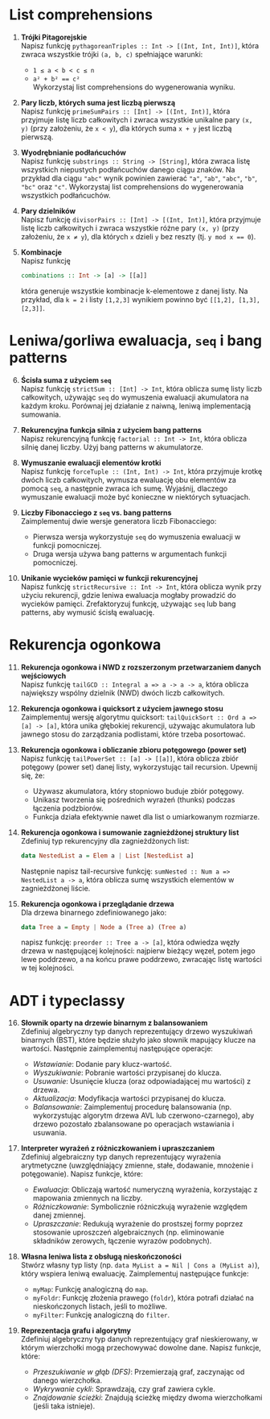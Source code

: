 # List comprehensions

1. **Trójki Pitagorejskie**  
   Napisz funkcję `pythagoreanTriples :: Int -> [(Int, Int, Int)]`, która zwraca wszystkie trójki `(a, b, c)` spełniające warunki:  
   - `1 ≤ a < b < c ≤ n`  
   - `a² + b² == c²`  
   Wykorzystaj list comprehensions do wygenerowania wyniku.

2. **Pary liczb, których suma jest liczbą pierwszą**  
   Napisz funkcję `primeSumPairs :: [Int] -> [(Int, Int)]`, która przyjmuje listę liczb 
   całkowitych i zwraca wszystkie unikalne pary `(x, y)` (przy założeniu, że `x < y`), 
   dla których suma `x + y` jest liczbą pierwszą.  

3. **Wyodrębnianie podłańcuchów**  
   Napisz funkcję `substrings :: String -> [String]`, która zwraca listę wszystkich niepustych 
   podłańcuchów danego ciągu znaków. Na przykład dla ciągu `"abc"` wynik powinien 
   zawierać `"a"`, `"ab"`, `"abc"`, `"b"`, `"bc"` oraz `"c"`. Wykorzystaj 
   list comprehensions do wygenerowania wszystkich podłańcuchów.

4. **Pary dzielników**  
   Napisz funkcję `divisorPairs :: [Int] -> [(Int, Int)]`, która 
   przyjmuje listę liczb całkowitych i zwraca wszystkie różne pary `(x, y)` 
   (przy założeniu, że `x ≠ y`), dla których `x` dzieli `y` bez reszty (tj. `y mod x == 0`). 

5. **Kombinacje**  
    Napisz funkcję  
    ```haskell
    combinations :: Int -> [a] -> [[a]]
    ```
    która generuje wszystkie kombinacje k-elementowe z danej listy. 
    Na przykład, dla `k = 2` i listy `[1,2,3]` wynikiem powinno być `[[1,2], [1,3], [2,3]]`.

# Leniwa/gorliwa ewaluacja, `seq` i bang patterns

6. **Ścisła suma z użyciem `seq`**  
   Napisz funkcję `strictSum :: [Int] -> Int`, która oblicza sumę listy liczb całkowitych, 
   używając `seq` do wymuszenia ewaluacji akumulatora na każdym kroku. 
   Porównaj jej działanie z naiwną, leniwą implementacją sumowania.

7. **Rekurencyjna funkcja silnia z użyciem bang patterns**  
   Napisz rekurencyjną funkcję `factorial :: Int -> Int`, która oblicza silnię danej liczby. 
   Użyj bang patterns w akumulatorze. 

8. **Wymuszanie ewaluacji elementów krotki**  
   Napisz funkcję `forceTuple :: (Int, Int) -> Int`, która przyjmuje krotkę dwóch liczb całkowitych, 
   wymusza ewaluację obu elementów za pomocą `seq`, a następnie zwraca ich sumę. 
   Wyjaśnij, dlaczego wymuszanie ewaluacji może być konieczne w niektórych sytuacjach.

9. **Liczby Fibonacciego z `seq` vs. bang patterns**  
   Zaimplementuj dwie wersje generatora liczb Fibonacciego:  
   - Pierwsza wersja wykorzystuje `seq` do wymuszenia ewaluacji w funkcji pomocniczej.  
   - Druga wersja używa bang patterns w argumentach funkcji pomocniczej.  

10. **Unikanie wycieków pamięci w funkcji rekurencyjnej**  
    Napisz funkcję `strictRecursive :: Int -> Int`, która oblicza wynik przy użyciu rekurencji, 
    gdzie leniwa ewaluacja mogłaby prowadzić do wycieków pamięci. 
    Zrefaktoryzuj funkcję, używając `seq` lub bang patterns, aby wymusić ścisłą ewaluację. 

# Rekurencja ogonkowa 

11. **Rekurencja ogonkowa i NWD z rozszerzonym przetwarzaniem danych wejściowych**  
    Napisz funkcję `tailGCD :: Integral a => a -> a -> a`, która oblicza największy 
    wspólny dzielnik (NWD) dwóch liczb całkowitych.

12. **Rekurencja ogonkowa i quicksort z użyciem jawnego stosu**  
    Zaimplementuj wersję algorytmu quicksort: `tailQuickSort :: Ord a => [a] -> [a]`, 
    która unika głębokiej rekurencji, używając akumulatora lub jawnego stosu do 
    zarządzania podlistami, które trzeba posortować.

13. **Rekurencja ogonkowa i obliczanie zbioru potęgowego (power set)**  
    Napisz funkcję `tailPowerSet :: [a] -> [[a]]`, która oblicza zbiór potęgowy 
    (power set) danej listy, wykorzystując tail recursion. 
    Upewnij się, że:  
    - Używasz akumulatora, który stopniowo buduje zbiór potęgowy.  
    - Unikasz tworzenia się pośrednich wyrażeń (thunks) podczas łączenia podzbiorów.  
    - Funkcja działa efektywnie nawet dla list o umiarkowanym rozmiarze.

14. **Rekurencja ogonkowa i sumowanie zagnieżdżonej struktury list**  
    Zdefiniuj typ rekurencyjny dla zagnieżdżonych list:  
    ```haskell
    data NestedList a = Elem a | List [NestedList a]
    ```
    Następnie napisz tail-recursive funkcję: 
    `sumNested :: Num a => NestedList a -> a`, 
    która oblicza sumę wszystkich elementów w zagnieżdżonej liście. 

15. **Rekurencja ogonkowa i przeglądanie drzewa**  
    Dla drzewa binarnego zdefiniowanego jako:  
    ```haskell
    data Tree a = Empty | Node a (Tree a) (Tree a)
    ```
    napisz funkcję: `preorder :: Tree a -> [a]`, 
    która odwiedza węzły drzewa w następującej kolejności: 
    najpierw bieżący węzeł, potem jego lewe poddrzewo, a na końcu prawe poddrzewo, zwracając listę wartości w tej kolejności.

# ADT i typeclassy

16. **Słownik oparty na drzewie binarnym z balansowaniem**  
    Zdefiniuj algebryczny typ danych reprezentujący drzewo wyszukiwań binarnych (BST), 
    które będzie służyło jako słownik mapujący klucze na wartości. Następnie zaimplementuj 
    następujące operacje:  
    - *Wstawianie*: Dodanie pary klucz-wartość.  
    - *Wyszukiwanie*: Pobranie wartości przypisanej do klucza.  
    - *Usuwanie*: Usunięcie klucza (oraz odpowiadającej mu wartości) z drzewa.  
    - *Aktualizacja*: Modyfikacja wartości przypisanej do klucza.  
    - *Balansowanie*: Zaimplementuj procedurę balansowania (np. wykorzystując algorytm drzewa 
        AVL lub czerwono-czarnego), aby drzewo pozostało zbalansowane po operacjach wstawiania i usuwania.  

17. **Interpreter wyrażeń z różniczkowaniem i upraszczaniem**  
    Zdefiniuj algebraiczny typ danych reprezentujący wyrażenia arytmetyczne 
    (uwzględniający zmienne, stałe, dodawanie, mnożenie i potęgowanie). Napisz funkcje, które:  
    - *Ewaluacja*: Obliczają wartość numeryczną wyrażenia, korzystając z mapowania zmiennych na liczby.  
    - *Różniczkowanie*: Symbolicznie różniczkują wyrażenie względem danej zmiennej.  
    - *Upraszczanie*: Redukują wyrażenie do prostszej formy poprzez stosowanie uproszczeń algebraicznych 
    (np. eliminowanie składników zerowych, łączenie wyrazów podobnych).  
    
18. **Własna leniwa lista z obsługą nieskończoności**  
    Stwórz własny typ listy (np. `data MyList a = Nil | Cons a (MyList a)`), który wspiera leniwą ewaluację. 
    Zaimplementuj następujące funkcje:  
    - `myMap`: Funkcję analogiczną do `map`.  
    - `myFoldr`: Funkcję złożenia prawego (`foldr`), która potrafi działać na nieskończonych listach, jeśli to możliwe.  
    - `myFilter`: Funkcję analogiczną do `filter`.  

19. **Reprezentacja grafu i algorytmy**  
    Zdefiniuj algebryczny typ danych reprezentujący graf nieskierowany, w którym wierzchołki mogą 
    przechowywać dowolne dane. Napisz funkcje, które:  
    - *Przeszukiwanie w głąb (DFS)*: Przemierzają graf, zaczynając od danego wierzchołka.  
    - *Wykrywanie cykli*: Sprawdzają, czy graf zawiera cykle.  
    - *Znajdowanie ścieżki*: Znajdują ścieżkę między dwoma wierzchołkami (jeśli taka istnieje).  
